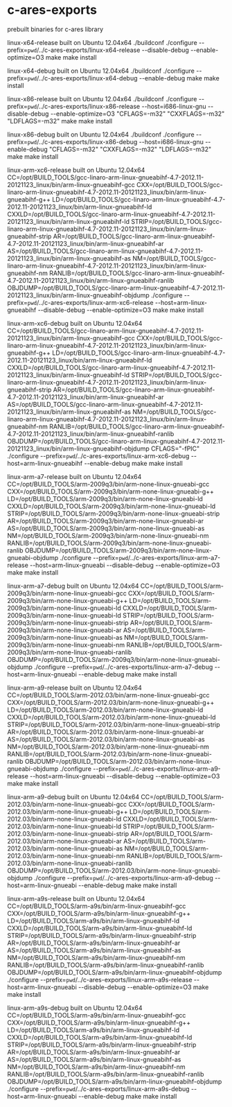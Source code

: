 # c-ares-exports
prebuilt binaries for c-ares library


linux-x64-release built on Ubuntu 12.04x64
./buildconf
./configure --prefix=`pwd`/../c-ares-exports/linux-x64-release  --disable-debug --enable-optimize=O3
make
make install

linux-x64-debug built on Ubuntu 12.04x64
./buildconf
./configure --prefix=`pwd`/../c-ares-exports/linux-x64-debug  --enable-debug
make
make install

linux-x86-release built on Ubuntu 12.04x64
./buildconf
./configure --prefix=`pwd`/../c-ares-exports/linux-x86-release --host=i686-linux-gnu  --disable-debug --enable-optimize=O3 "CFLAGS=-m32" "CXXFLAGS=-m32" "LDFLAGS=-m32"
make
make install

linux-x86-debug built on Ubuntu 12.04x64
./buildconf
./configure --prefix=`pwd`/../c-ares-exports/linux-x86-debug --host=i686-linux-gnu --enable-debug "CFLAGS=-m32" "CXXFLAGS=-m32" "LDFLAGS=-m32"
make
make install


linux-arm-xc6-release built on Ubuntu 12.04x64
CC=/opt/BUILD_TOOLS/gcc-linaro-arm-linux-gnueabihf-4.7-2012.11-20121123_linux/bin/arm-linux-gnueabihf-gcc CXX=/opt/BUILD_TOOLS/gcc-linaro-arm-linux-gnueabihf-4.7-2012.11-20121123_linux/bin/arm-linux-gnueabihf-g++ LD=/opt/BUILD_TOOLS/gcc-linaro-arm-linux-gnueabihf-4.7-2012.11-20121123_linux/bin/arm-linux-gnueabihf-ld CXXLD=/opt/BUILD_TOOLS/gcc-linaro-arm-linux-gnueabihf-4.7-2012.11-20121123_linux/bin/arm-linux-gnueabihf-ld STRIP=/opt/BUILD_TOOLS/gcc-linaro-arm-linux-gnueabihf-4.7-2012.11-20121123_linux/bin/arm-linux-gnueabihf-strip AR=/opt/BUILD_TOOLS/gcc-linaro-arm-linux-gnueabihf-4.7-2012.11-20121123_linux/bin/arm-linux-gnueabihf-ar AS=/opt/BUILD_TOOLS/gcc-linaro-arm-linux-gnueabihf-4.7-2012.11-20121123_linux/bin/arm-linux-gnueabihf-as NM=/opt/BUILD_TOOLS/gcc-linaro-arm-linux-gnueabihf-4.7-2012.11-20121123_linux/bin/arm-linux-gnueabihf-nm RANLIB=/opt/BUILD_TOOLS/gcc-linaro-arm-linux-gnueabihf-4.7-2012.11-20121123_linux/bin/arm-linux-gnueabihf-ranlib OBJDUMP=/opt/BUILD_TOOLS/gcc-linaro-arm-linux-gnueabihf-4.7-2012.11-20121123_linux/bin/arm-linux-gnueabihf-objdump ./configure --prefix=`pwd`/../c-ares-exports/linux-arm-xc6-release --host=arm-linux-gnueabihf --disable-debug --enable-optimize=O3
make
make install

linux-arm-xc6-debug built on Ubuntu 12.04x64
CC=/opt/BUILD_TOOLS/gcc-linaro-arm-linux-gnueabihf-4.7-2012.11-20121123_linux/bin/arm-linux-gnueabihf-gcc CXX=/opt/BUILD_TOOLS/gcc-linaro-arm-linux-gnueabihf-4.7-2012.11-20121123_linux/bin/arm-linux-gnueabihf-g++ LD=/opt/BUILD_TOOLS/gcc-linaro-arm-linux-gnueabihf-4.7-2012.11-20121123_linux/bin/arm-linux-gnueabihf-ld CXXLD=/opt/BUILD_TOOLS/gcc-linaro-arm-linux-gnueabihf-4.7-2012.11-20121123_linux/bin/arm-linux-gnueabihf-ld STRIP=/opt/BUILD_TOOLS/gcc-linaro-arm-linux-gnueabihf-4.7-2012.11-20121123_linux/bin/arm-linux-gnueabihf-strip AR=/opt/BUILD_TOOLS/gcc-linaro-arm-linux-gnueabihf-4.7-2012.11-20121123_linux/bin/arm-linux-gnueabihf-ar AS=/opt/BUILD_TOOLS/gcc-linaro-arm-linux-gnueabihf-4.7-2012.11-20121123_linux/bin/arm-linux-gnueabihf-as NM=/opt/BUILD_TOOLS/gcc-linaro-arm-linux-gnueabihf-4.7-2012.11-20121123_linux/bin/arm-linux-gnueabihf-nm RANLIB=/opt/BUILD_TOOLS/gcc-linaro-arm-linux-gnueabihf-4.7-2012.11-20121123_linux/bin/arm-linux-gnueabihf-ranlib OBJDUMP=/opt/BUILD_TOOLS/gcc-linaro-arm-linux-gnueabihf-4.7-2012.11-20121123_linux/bin/arm-linux-gnueabihf-objdump CFLAGS="-fPIC" ./configure --prefix=`pwd`/../c-ares-exports/linux-arm-xc6-debug --host=arm-linux-gnueabihf --enable-debug
make
make install


linux-arm-a7-release built on Ubuntu 12.04x64
CC=/opt/BUILD_TOOLS/arm-2009q3/bin/arm-none-linux-gnueabi-gcc CXX=/opt/BUILD_TOOLS/arm-2009q3/bin/arm-none-linux-gnueabi-g++ LD=/opt/BUILD_TOOLS/arm-2009q3/bin/arm-none-linux-gnueabi-ld CXXLD=/opt/BUILD_TOOLS/arm-2009q3/bin/arm-none-linux-gnueabi-ld STRIP=/opt/BUILD_TOOLS/arm-2009q3/bin/arm-none-linux-gnueabi-strip AR=/opt/BUILD_TOOLS/arm-2009q3/bin/arm-none-linux-gnueabi-ar AS=/opt/BUILD_TOOLS/arm-2009q3/bin/arm-none-linux-gnueabi-as NM=/opt/BUILD_TOOLS/arm-2009q3/bin/arm-none-linux-gnueabi-nm RANLIB=/opt/BUILD_TOOLS/arm-2009q3/bin/arm-none-linux-gnueabi-ranlib OBJDUMP=/opt/BUILD_TOOLS/arm-2009q3/bin/arm-none-linux-gnueabi-objdump ./configure --prefix=`pwd`/../c-ares-exports/linux-arm-a7-release --host=arm-linux-gnueabi --disable-debug --enable-optimize=O3
make
make install

linux-arm-a7-debug built on Ubuntu 12.04x64
CC=/opt/BUILD_TOOLS/arm-2009q3/bin/arm-none-linux-gnueabi-gcc CXX=/opt/BUILD_TOOLS/arm-2009q3/bin/arm-none-linux-gnueabi-g++ LD=/opt/BUILD_TOOLS/arm-2009q3/bin/arm-none-linux-gnueabi-ld CXXLD=/opt/BUILD_TOOLS/arm-2009q3/bin/arm-none-linux-gnueabi-ld STRIP=/opt/BUILD_TOOLS/arm-2009q3/bin/arm-none-linux-gnueabi-strip AR=/opt/BUILD_TOOLS/arm-2009q3/bin/arm-none-linux-gnueabi-ar AS=/opt/BUILD_TOOLS/arm-2009q3/bin/arm-none-linux-gnueabi-as NM=/opt/BUILD_TOOLS/arm-2009q3/bin/arm-none-linux-gnueabi-nm RANLIB=/opt/BUILD_TOOLS/arm-2009q3/bin/arm-none-linux-gnueabi-ranlib OBJDUMP=/opt/BUILD_TOOLS/arm-2009q3/bin/arm-none-linux-gnueabi-objdump ./configure --prefix=`pwd`/../c-ares-exports/linux-arm-a7-debug --host=arm-linux-gnueabi --enable-debug
make
make install

linux-arm-a9-release built on Ubuntu 12.04x64
CC=/opt/BUILD_TOOLS/arm-2012.03/bin/arm-none-linux-gnueabi-gcc CXX=/opt/BUILD_TOOLS/arm-2012.03/bin/arm-none-linux-gnueabi-g++ LD=/opt/BUILD_TOOLS/arm-2012.03/bin/arm-none-linux-gnueabi-ld CXXLD=/opt/BUILD_TOOLS/arm-2012.03/bin/arm-none-linux-gnueabi-ld STRIP=/opt/BUILD_TOOLS/arm-2012.03/bin/arm-none-linux-gnueabi-strip AR=/opt/BUILD_TOOLS/arm-2012.03/bin/arm-none-linux-gnueabi-ar AS=/opt/BUILD_TOOLS/arm-2012.03/bin/arm-none-linux-gnueabi-as NM=/opt/BUILD_TOOLS/arm-2012.03/bin/arm-none-linux-gnueabi-nm RANLIB=/opt/BUILD_TOOLS/arm-2012.03/bin/arm-none-linux-gnueabi-ranlib OBJDUMP=/opt/BUILD_TOOLS/arm-2012.03/bin/arm-none-linux-gnueabi-objdump ./configure --prefix=`pwd`/../c-ares-exports/linux-arm-a9-release --host=arm-linux-gnueabi  --disable-debug --enable-optimize=O3
make
make install

linux-arm-a9-debug built on Ubuntu 12.04x64
CC=/opt/BUILD_TOOLS/arm-2012.03/bin/arm-none-linux-gnueabi-gcc CXX=/opt/BUILD_TOOLS/arm-2012.03/bin/arm-none-linux-gnueabi-g++ LD=/opt/BUILD_TOOLS/arm-2012.03/bin/arm-none-linux-gnueabi-ld CXXLD=/opt/BUILD_TOOLS/arm-2012.03/bin/arm-none-linux-gnueabi-ld STRIP=/opt/BUILD_TOOLS/arm-2012.03/bin/arm-none-linux-gnueabi-strip AR=/opt/BUILD_TOOLS/arm-2012.03/bin/arm-none-linux-gnueabi-ar AS=/opt/BUILD_TOOLS/arm-2012.03/bin/arm-none-linux-gnueabi-as NM=/opt/BUILD_TOOLS/arm-2012.03/bin/arm-none-linux-gnueabi-nm RANLIB=/opt/BUILD_TOOLS/arm-2012.03/bin/arm-none-linux-gnueabi-ranlib OBJDUMP=/opt/BUILD_TOOLS/arm-2012.03/bin/arm-none-linux-gnueabi-objdump ./configure --prefix=`pwd`/../c-ares-exports/linux-arm-a9-debug --host=arm-linux-gnueabi --enable-debug
make
make install


linux-arm-a9s-release built on Ubuntu 12.04x64
CC=/opt/BUILD_TOOLS/arm-a9s/bin/arm-linux-gnueabihf-gcc CXX=/opt/BUILD_TOOLS/arm-a9s/bin/arm-linux-gnueabihf-g++ LD=/opt/BUILD_TOOLS/arm-a9s/bin/arm-linux-gnueabihf-ld CXXLD=/opt/BUILD_TOOLS/arm-a9s/bin/arm-linux-gnueabihf-ld STRIP=/opt/BUILD_TOOLS/arm-a9s/bin/arm-linux-gnueabihf-strip AR=/opt/BUILD_TOOLS/arm-a9s/bin/arm-linux-gnueabihf-ar AS=/opt/BUILD_TOOLS/arm-a9s/bin/arm-linux-gnueabihf-as NM=/opt/BUILD_TOOLS/arm-a9s/bin/arm-linux-gnueabihf-nm RANLIB=/opt/BUILD_TOOLS/arm-a9s/bin/arm-linux-gnueabihf-ranlib OBJDUMP=/opt/BUILD_TOOLS/arm-a9s/bin/arm-linux-gnueabihf-objdump ./configure --prefix=`pwd`/../c-ares-exports/linux-arm-a9s-release --host=arm-linux-gnueabi  --disable-debug --enable-optimize=O3
make
make install

linux-arm-a9s-debug built on Ubuntu 12.04x64
CC=/opt/BUILD_TOOLS/arm-a9s/bin/arm-linux-gnueabihf-gcc CXX=/opt/BUILD_TOOLS/arm-a9s/bin/arm-linux-gnueabihf-g++ LD=/opt/BUILD_TOOLS/arm-a9s/bin/arm-linux-gnueabihf-ld CXXLD=/opt/BUILD_TOOLS/arm-a9s/bin/arm-linux-gnueabihf-ld STRIP=/opt/BUILD_TOOLS/arm-a9s/bin/arm-linux-gnueabihf-strip AR=/opt/BUILD_TOOLS/arm-a9s/bin/arm-linux-gnueabihf-ar AS=/opt/BUILD_TOOLS/arm-a9s/bin/arm-linux-gnueabihf-as NM=/opt/BUILD_TOOLS/arm-a9s/bin/arm-linux-gnueabihf-nm RANLIB=/opt/BUILD_TOOLS/arm-a9s/bin/arm-linux-gnueabihf-ranlib OBJDUMP=/opt/BUILD_TOOLS/arm-a9s/bin/arm-linux-gnueabihf-objdump ./configure --prefix=`pwd`/../c-ares-exports/linux-arm-a9s-debug --host=arm-linux-gnueabi --enable-debug
make
make install

